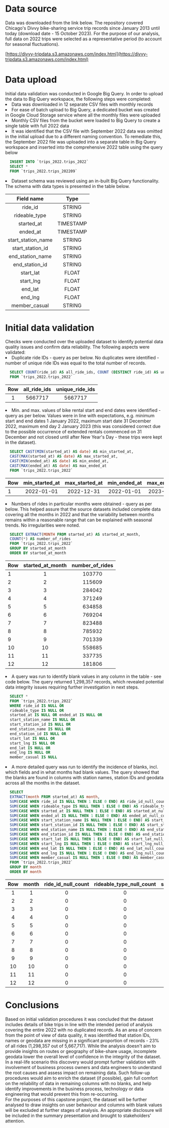 <h1>Data source</h1>
Data was downloaded from the link below. The repository covered Chicago's Divvy bike-sharing service trip records since January 2013 until today (download date - 15 October 2023). For the purpose of our analysis, full data on 2022 trips were selected as a representative period (to account for seasonal fluctuations).<br>

[https://divvy-tripdata.s3.amazonaws.com/index.html](https://divvy-tripdata.s3.amazonaws.com/index.html)

<h1>Data upload</h1>
Initial data validation was conducted in Google Big Query. In order to upload the data to Big Query workspace, the following steps were completed:
  <li>Data was downloaded in 12 separate CSV files with monthly records</li>
  <li>For ease of batch upload to Big Query, a dedicated bucket was created in Google Cloud Storage service where all the monthly files were uploaded</li>
  <li>Monthly CSV files from the bucket were loaded to Big Query to create a single table with full 2022 data</li>
  <li>It was identified that the CSV file with September 2022 data was omitted in the initial upload due to a different naming convention. To remediate this, the September 2022 file was uploaded into a separate table in Big Query workspace and inserted into the comprehensive 2022 table using the query below</li>
  
```sql
  INSERT INTO `trips_2022.trips_2022`
  SELECT *
  FROM `trips_2022.trips_202209`
```

<li>Dataset schema was reviewed using an in-built Big Query functionality. The schema with data types is presented in the table below.</li>

|Field name|Type|
|:--------:|:--:|
|ride_id   |STRING|
|rideable_type|STRING|	
|started_at|TIMESTAMP|
|ended_at|TIMESTAMP|
|start_station_name|STRING|
|start_station_id|STRING|
|end_station_name|STRING|
|end_station_id|STRING|
|start_lat|FLOAT|
|start_lng|FLOAT|
|end_lat|FLOAT|
|end_lng|FLOAT|
|member_casual|STRING|

<h1>Initial data validation</h1>
Checks were conducted over the uploaded dataset to identify potential data quality issues and confirm data reliability.
The following aspects were validated:
  <li>Duplicate ride IDs - query as per below. No duplicates were identified - number of unique ride IDs was equal to the total number of records.</li>

```sql
  SELECT COUNT(ride_id) AS all_ride_ids, COUNT (DISTINCT ride_id) AS unique_ride_ids
  FROM `trips_2022.trips_2022`
```

|Row|all_ride_ids|unique_ride_ids|
|:-:|:----------:|:--------------:|
|1  |5667717     |5667717         |


  <li>Min. and max. values of bike rental start and end dates were identified - query as per below. Values were in line with expectations, e.g. minimum start and end dates 1 January 2022, maximum start date 31 December 2022, maximum end day 2 January 2023 (this was considered correct due to the possible occurrence of extended rentals commenced on 31 December and not closed until after New Year's Day - these trips were kept in the dataset).</li>

```sql
  SELECT CAST(MIN(started_at) AS date) AS min_started_at,
  CAST(MAX(started_at) AS date) AS max_started_at,
  CAST(MIN(ended_at) AS date) AS min_ended_at,
  CAST(MAX(ended_at) AS date) AS max_ended_at
  FROM `trips_2022.trips_2022`
```


|Row|min_started_at|max_started_at|min_ended_at|max_ended_at|
|---|:------------:|:------------:|:----------:|:----------:|
|1	|2022-01-01    |2022-12-31    |  2022-01-01|2023-01-02  |


<li>Numbers of rides in particular months were obtained - query as per below. This helped assure that the source datasets included complete data covering all the months in 2022 and that the variability between months remains within a reasonable range that can be explained with seasonal trends. No irregularities were noted.</li>

```sql
  SELECT EXTRACT(MONTH FROM started_at) AS started_at_month,
  COUNT(*) AS number_of_rides
  FROM `trips_2022.trips_2022`
  GROUP BY started_at_month
  ORDER BY started_at_month
```

|Row|started_at_month|number_of_rides|
|---|:--------------:|:-------------:|
|1	|1               |103770         |
|2	|2               |115609         |
|3  |3               |284042         |
|4  |4               |371249         |
|5  |5               |634858         |
|6  |6               |769204         |
|7	|7               |823488         |
|8	|8               |785932         |
|9  |9               |701339         |
|10 |10              |558685         |
|11	|11              |337735         |
|12	|12              |181806         |

<li>A query was run to identify blank values in any column in the table - see code below. The query returned 1,298,357 records, which revealed potential data integrity issues requiring further investigation in next steps.</li>

```sql
  SELECT *
  FROM `trips_2022.trips_2022`
  WHERE ride_id IS NULL OR
  rideable_type IS NULL OR
  started_at IS NULL OR ended_at IS NULL OR
  start_station_name IS NULL OR
  start_station_id IS NULL OR
  end_station_name IS NULL OR
  end_station_id IS NULL OR
  start_lat IS NULL OR
  start_lng IS NULL OR
  end_lat IS NULL OR
  end_lng IS NULL OR
  member_casual IS NULL
```
<li>A more detailed query was run to identify the incidence of blanks, incl. which fields and in what months had blank values. The query showed that the blanks are found in columns with station names, station IDs and geodata across all the months in the dataset.</li>

```sql
  SELECT
  EXTRACT(month FROM started_at) AS month,
  SUM(CASE WHEN ride_id IS NULL THEN 1 ELSE 0 END) AS ride_id_null_count,
  SUM(CASE WHEN rideable_type IS NULL THEN 1 ELSE 0 END) AS rideable_type_null_count,
  SUM(CASE WHEN started_at IS NULL THEN 1 ELSE 0 END) AS started_at_null_count,
  SUM(CASE WHEN ended_at IS NULL THEN 1 ELSE 0 END) AS ended_at_null_count,
  SUM(CASE WHEN start_station_name IS NULL THEN 1 ELSE 0 END) AS start_station_name_null_count,
  SUM(CASE WHEN start_station_id IS NULL THEN 1 ELSE 0 END) AS start_station_id_null_count,
  SUM(CASE WHEN end_station_name IS NULL THEN 1 ELSE 0 END) AS end_station_name_null_count,
  SUM(CASE WHEN end_station_id IS NULL THEN 1 ELSE 0 END) AS end_station_id_null_count,
  SUM(CASE WHEN start_lat IS NULL THEN 1 ELSE 0 END) AS start_lat_null_count,
  SUM(CASE WHEN start_lng IS NULL THEN 1 ELSE 0 END) AS start_lng_null_count,
  SUM(CASE WHEN end_lat IS NULL THEN 1 ELSE 0 END) AS end_lat_null_count,
  SUM(CASE WHEN end_lng IS NULL THEN 1 ELSE 0 END) AS end_lng_null_count,
  SUM(CASE WHEN member_casual IS NULL THEN 1 ELSE 0 END) AS member_casual_null_count
  FROM `trips_2022.trips_2022`
  GROUP BY month
  ORDER BY month
```


|Row|month|ride_id_null_count|rideable_type_null_count|started_at_null_count|ended_at_null_count|start_station_name_null_count|start_station_id_null_count|end_station_name_null_count|end_station_id_null_count|start_lat_null_count|start_lng_null_count|end_lat_null_count|end_lng_null_count|member_casual_null_count|
|:-:|:-:|:-:|:-:|:-:|:-:|:---:|:---:|:---:|:---:|:-:|:-:|:-:|:-:|:-:|
|1	|1  |0  |0  |0  |0  |16260|16260|17927|17927|0  |0  |86 |86 |0  |
|2	|2  |0  |0  |0  |0  |18580|18580|20355|20355|0  |0  |77 |77 |0  |
|3	|3  |0  |0  |0  |0  |47246|47246|51157|51157|0  |0  |266|266|0  |
|4	|4  |0  |0  |0  |0  |70887|70887|75288|75288|0  |0  |317|317|0  |
|5	|5  |0  |0  |0  |0  |86704|86704|93171|93171|0  |0  |722|722|0  |
|6  |6  |0  |0  |0  |0  |92944|92944|100152|100152|0|0|1055|1055|0  |
|7  |7  |0  |0  |0  |0  |112031|112031|120951|120951|0|0|947|947|0  |
|8  |8  |0  |0  |0  |0  |112037|112037|120522|120522|0|0|843|843|0  |
|9  |9  |0  |0  |0  |0  |103780|103780|111185|111185|0|0|712|712|0  |
|10 |10 |0  |0  |0  |0  |91355 |91355 |96617 |96617 |0|0|475|475|0  |
|11 |11 |0  |0  |0  |0  |51957 |51957 |54259 |54259 |0|0|230|230|0  |
|12 |12 |0  |0  |0  |0  |29283 |29283 |31158 |31158 |0|0|128|128|0  |

<h1>Conclusions</h1>
Based on initial validation procedures it was concluded that the dataset includes details of bike trips in line with the intended period of analysis covering the entire 2022 with no duplicated records. As an area of concern from the point of view of data quality, it was identified that station IDs, names or geodata are missing in a significant proportion of records - 23% of all rides (1,298,357 out of 5,667,717). While the analysis doesn't aim to provide insights on routes or geography of bike-share usage, incomplete geodata lower the overall level of confidence in the integrity of the dataset. In a real-life scenario this discovery would prompt further validation with involvement of business process owners and data engineers to understand the root causes and assess impact on remaining data. Such follow-up procedures would aim to enrich the dataset (if possible), gain full comfort on the reliability of data in remaining columns with no blanks, and help identify improvements in the business process, technology or data engineering that would prevent this from re-occurring.
<br>For the purposes of this capstone project, the dataset will be further analysed to draw insights on user behaviour and columns with blank values will be excluded at further stages of analysis. An appropriate disclosure will be included in the summary presentation and brought to stakeholders' attention.

